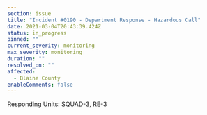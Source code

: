 ```yaml
---
section: issue
title: "Incident #0190 - Department Response - Hazardous Call"
date: 2021-03-04T20:43:39.424Z
status: in_progress
pinned: ""
current_severity: monitoring
max_severity: monitoring
duration: ""
resolved_on: ""
affected:
  - Blaine County
enableComments: false
---
```

Responding Units: SQUAD-3, RE-3